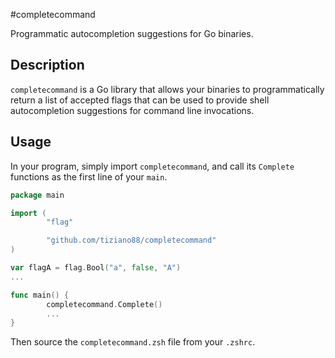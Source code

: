 #completecommand

Programmatic autocompletion suggestions for Go binaries.

## Description

`completecommand` is a Go library that allows your binaries to programmatically return a list of
accepted flags that can be used to provide shell autocompletion suggestions for command line
invocations.

## Usage

In your program, simply import `completecommand`, and call its `Complete` functions as the first
line of your `main`.

```go
package main

import (
        "flag"

        "github.com/tiziano88/completecommand"
)

var flagA = flag.Bool("a", false, "A")
...

func main() {
        completecommand.Complete()
        ...
}
```

Then source the `completecommand.zsh` file from your `.zshrc`.
